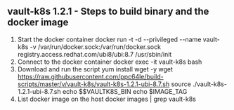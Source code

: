 vault-k8s 1.2.1 - Steps to build binary and the docker image
-------------------------------------------------------------
1. Start the docker container
   docker run -t -d --privileged --name vault-k8s -v /var/run/docker.sock:/var/run/docker.sock registry.access.redhat.com/ubi8/ubi:8.7 /usr/sbin/init
2. Connect to the docker container
   docker exec -it vault-k8s bash
3. Download and run the script
   yum install wget -y
   wget https://raw.githubusercontent.com/ppc64le/build-scripts/master/v/vault-k8s/vault-k8s-1.2.1-ubi-8.7.sh
   source ./vault-k8s-1.2.1-ubi-8.7.sh
   echo $$VAULTK8S_BIN
   echo $IMAGE_TAG
5. List docker image on the host
   docker images | grep vault-k8s
